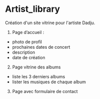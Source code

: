 # Artist_library
Création d'un site vitrine pour l'artiste Dadju.

1. Page d’accueil :
- photo de profil
- prochaines dates de concert
- description
- date de création


2. Page vitrine des albums
- liste les 3 derniers albums
- lister les musiques de chaque album


3. Page avec formulaire de contact
